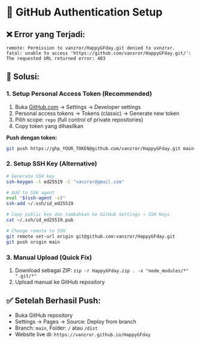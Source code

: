 # 🔐 GitHub Authentication Setup

## ❌ Error yang Terjadi:
```
remote: Permission to vanzror/HappyGFday.git denied to vxnzrxr.
fatal: unable to access 'https://github.com/vanzror/HappyGFday.git/': The requested URL returned error: 403
```

## 🔧 Solusi:

### **1. Setup Personal Access Token (Recommended)**
1. Buka [GitHub.com](https://github.com) → Settings → Developer settings
2. Personal access tokens → Tokens (classic) → Generate new token
3. Pilih scope: `repo` (full control of private repositories)
4. Copy token yang dihasilkan

**Push dengan token:**
```bash
git push https://ghp_YOUR_TOKEN@github.com/vanzror/HappyGFday.git main
```

### **2. Setup SSH Key (Alternative)**
```bash
# Generate SSH key
ssh-keygen -t ed25519 -C "vanzror@gmail.com"

# Add to SSH agent
eval "$(ssh-agent -s)"
ssh-add ~/.ssh/id_ed25519

# Copy public key dan tambahkan ke GitHub Settings → SSH Keys
cat ~/.ssh/id_ed25519.pub

# Change remote to SSH
git remote set-url origin git@github.com:vanzror/HappyGFday.git
git push origin main
```

### **3. Manual Upload (Quick Fix)**
1. Download sebagai ZIP: `zip -r HappyGFday.zip . -x "node_modules/*" ".git/*"`
2. Upload manual ke GitHub repository

## ✅ Setelah Berhasil Push:
- Buka GitHub repository
- Settings → Pages → Source: Deploy from branch
- Branch: `main`, Folder: `/` atau `/dist`
- Website live di: `https://vanzror.github.io/HappyGFday`
